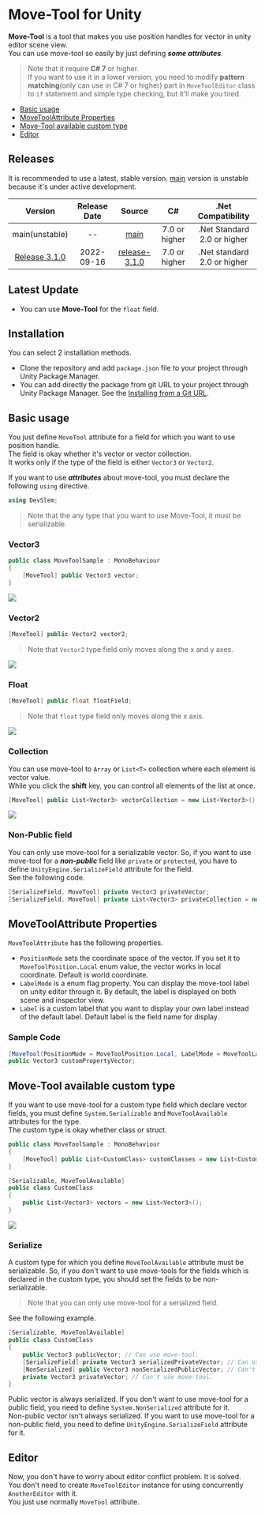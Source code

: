 # Move-Tool for Unity

**Move-Tool** is a tool that makes you use position handles for vector in unity editor scene view.  
You can use move-tool so easily by just defining ***some attributes***.

> Note that it require **C# 7** or higher.  
> If you want to use it in a lower version, you need to modify **pattern matching**(only can use in C# 7 or higher) part in `MoveToolEditor` class to `if` statement and simple type checking, but it'll make you tired.

* [Basic usage](#basic-usage)
* [MoveToolAttribute Properties](#movetoolattribute-properties)
* [Move-Tool available custom type](#move-tool-available-custom-type)
* [Editor](#editor)

## Releases

It is recommended to use a latest, stable version.
[main](https://github.com/DevSlem/unity-move-tool/tree/main) version is unstable because it's under active development.

|                                        Version                                         | Release Date |                                     Source                                     |      C#       |     .Net Compatibility      |
| :------------------------------------------------------------------------------------: | :----------: | :----------------------------------------------------------------------------: | :-----------: | :-------------------------: |
|                                     main(unstable)                                     |      --      |          [main](https://github.com/DevSlem/unity-move-tool/tree/main)          | 7.0 or higher | .Net Standard 2.0 or higher |
| [Release 3.1.0](https://github.com/DevSlem/unity-move-tool/releases/tag/release-3.1.0) |  2022-09-16  | [release-3.1.0](https://github.com/DevSlem/unity-move-tool/tree/release-3.1.0) | 7.0 or higher | .Net standard 2.0 or higher |

## Latest Update

* You can use **Move-Tool** for the `float` field.

## Installation

You can select 2 installation methods.

* Clone the repository and add `package.json` file to your project through Unity Package Manager.
* You can add directly the package from git URL to your project through Unity Package Manager. See the [Installing from a Git URL](https://docs.unity3d.com/Manual/upm-ui-giturl.html).

## Basic usage

You just define `MoveTool` attribute for a field for which you want to use position handle.  
The field is okay whether it's vector or vector collection.  
It works only if the type of the field is either `Vector3` or `Vector2`.

If you want to use ***attributes*** about move-tool, you must declare the following `using` directive.

```c#
using DevSlem;
```

> Note that the any type that you want to use Move-Tool, it must be serializable.

### Vector3

```c#
public class MoveToolSample : MonoBehaviour
{
    [MoveTool] public Vector3 vector;
}
```

![](/Images/move-tool-vector3.webp)

### Vector2

```c#
[MoveTool] public Vector2 vector2;
```

> Note that `Vector2` type field only moves along the x and y axes.

![](/Images/move-tool-vector2.webp)

### Float

```c#
[MoveTool] public float floatField;
```

> Note that `float` type field only moves along the x axis.

![](/Images/move-tool-float.webp)

### Collection

You can use move-tool to `Array` or `List<T>` collection where each element is vector value.  
While you click the **shift** key, you can control all elements of the list at once.

```c#
[MoveTool] public List<Vector3> vectorCollection = new List<Vector3>(); // Vector3[] array is also okay.
```

![](/Images/move-tool-collection.webp)

### Non-Public field

You can only use move-tool for a serializable vector.
So, if you want to use move-tool for a ***non-public*** field like `private` or `protected`, you have to define `UnityEngine.SerializeField` attribute for the field.  
See the following code.

```c#
[SerializeField, MoveTool] private Vector3 privateVector;
[SerializeField, MoveTool] private List<Vector3> privateCollection = new List<Vector3>();
```

## MoveToolAttribute Properties

`MoveToolAttribute` has the following properties.

* `PositionMode` sets the coordinate space of the vector. If you set it to `MoveToolPosition.Local` enum value, the vector works in local coordinate. Default is world coordinate.
* `LabelMode` is a enum flag property. You can display the move-tool label on unity editor through it. By default, the label is displayed on both scene and inspector view.
* `Label` is a custom label that you want to display your own label instead of the default label. Default label is the field name for display.

### Sample Code

```c#
[MoveTool(PositionMode = MoveToolPosition.Local, LabelMode = MoveToolLabel.SceneView, Label = "My Custom Label")]
public Vector3 customPropertyVector;
```

## Move-Tool available custom type

If you want to use move-tool for a custom type field which declare vector fields, you must define `System.Serializable` and `MoveToolAvailable` attributes for the type.  
The custom type is okay whether class or struct.

```c#
public class MoveToolSample : MonoBehaviour
{
    [MoveTool] public List<CustomClass> customClasses = new List<CustomClass>();
}

[Serializable, MoveToolAvailable]
public class CustomClass
{
    public List<Vector3> vectors = new List<Vector3>();
}
```

![](/Images/move-tool-custom-type-collection.webp)

### Serialize

A custom type for which you define `MoveToolAvailable` attribute must be serializable. So, if you don't want to use move-tools for the fields which is declared in the custom type, you should set the fields to be non-serializable.  

> Note that you can only use move-tool for a serialized field.

See the following example.

```c#
[Serializable, MoveToolAvailable]
public class CustomClass
{
    public Vector3 publicVector; // Can use move-tool.
    [SerializeField] private Vector3 serializedPrivateVector; // Can use move-tool.
    [NonSerialized] public Vector3 nonSerializedPublicVector; // Can't use move-tool.
    private Vector3 privateVector; // Can't use move-tool.
}
```

Public vector is always serialized. If you don't want to use move-tool for a public field, you need to define `System.NonSerialized` attribute for it.  
Non-public vector isn't always serialized. If you want to use move-tool for a non-public field, you need to define `UnityEngine.SerializeField` attribute for it.  

## Editor

Now, you don't have to worry about editor conflict problem. It is solved.  
You don't need to create `MoveToolEditor` instance for using concurrently `AnotherEditor` with it.  
You just use normally `MoveTool` attribute.
